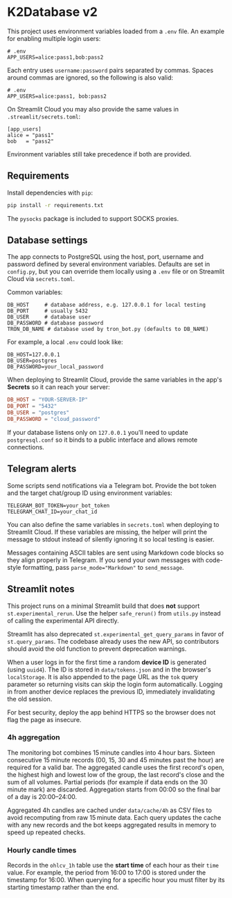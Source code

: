 # K2Database v2

This project uses environment variables loaded from a `.env` file. An example for enabling multiple login users:

```
# .env
APP_USERS=alice:pass1,bob:pass2
```

Each entry uses `username:password` pairs separated by commas.
Spaces around commas are ignored, so the following is also valid:

```
# .env
APP_USERS=alice:pass1, bob:pass2
```

On Streamlit Cloud you may also provide the same values in
`.streamlit/secrets.toml`:

```
[app_users]
alice = "pass1"
bob   = "pass2"
```

Environment variables still take precedence if both are provided.

## Requirements

Install dependencies with `pip`:
```bash
pip install -r requirements.txt
```

The `pysocks` package is included to support SOCKS proxies.


## Database settings

The app connects to PostgreSQL using the host, port, username and
password defined by several environment variables.  Defaults are
set in `config.py`, but you can override them locally using a `.env`
file or on Streamlit Cloud via `secrets.toml`.

Common variables:

```
DB_HOST     # database address, e.g. 127.0.0.1 for local testing
DB_PORT     # usually 5432
DB_USER     # database user
DB_PASSWORD # database password
TRON_DB_NAME # database used by tron_bot.py (defaults to DB_NAME)
```

For example, a local `.env` could look like:

```env
DB_HOST=127.0.0.1
DB_USER=postgres
DB_PASSWORD=your_local_password
```

When deploying to Streamlit Cloud, provide the same variables in the
app's **Secrets** so it can reach your server:

```toml
DB_HOST = "YOUR-SERVER-IP"
DB_PORT = "5432"
DB_USER = "postgres"
DB_PASSWORD = "cloud_password"
```

If your database listens only on `127.0.0.1` you'll need to update
`postgresql.conf` so it binds to a public interface and allows remote
connections.

## Telegram alerts

Some scripts send notifications via a Telegram bot.  Provide the bot token
and the target chat/group ID using environment variables:

```env
TELEGRAM_BOT_TOKEN=your_bot_token
TELEGRAM_CHAT_ID=your_chat_id
```

You can also define the same variables in `secrets.toml` when deploying to
Streamlit Cloud.  If these variables are missing, the helper will print the
message to stdout instead of silently ignoring it so local testing is easier.

Messages containing ASCII tables are sent using Markdown code blocks so they
align properly in Telegram.  If you send your own messages with code-style
formatting, pass ``parse_mode="Markdown"`` to ``send_message``.

## Streamlit notes

This project runs on a minimal Streamlit build that does **not** support
`st.experimental_rerun`.  Use the helper `safe_rerun()` from `utils.py`
instead of calling the experimental API directly.

Streamlit has also deprecated `st.experimental_get_query_params` in favor of
`st.query_params`.  The codebase already uses the new API, so contributors
should avoid the old function to prevent deprecation warnings.



When a user logs in for the first time a random **device ID** is
generated (using ``uuid4``).  The ID is stored in ``data/tokens.json`` and
in the browser's ``localStorage``.  It is also appended to the page URL
as the ``tok`` query parameter so returning visits can skip the login
form automatically.  Logging in from another device replaces the
previous ID, immediately invalidating the old session.


For best security, deploy the app behind HTTPS so the browser does not
flag the page as insecure.

### 4h aggregation

The monitoring bot combines 15 minute candles into 4 hour bars. Sixteen
consecutive 15 minute records (00, 15, 30 and 45 minutes past the hour)
are required for a valid bar. The aggregated candle uses the first
record's open, the highest high and lowest low of the group, the last
record's close and the sum of all volumes. Partial periods (for example if
data ends on the 30 minute mark) are discarded. Aggregation starts from
00:00 so the final bar of a day is 20:00–24:00.

Aggregated 4h candles are cached under `data/cache/4h` as CSV files to
avoid recomputing from raw 15 minute data. Each query updates the cache
with any new records and the bot keeps aggregated results in memory to
speed up repeated checks.

### Hourly candle times

Records in the `ohlcv_1h` table use the **start time** of each hour as
their `time` value. For example, the period from 16:00 to 17:00 is stored
under the timestamp for 16:00. When querying for a specific hour you must
filter by its starting timestamp rather than the end.

